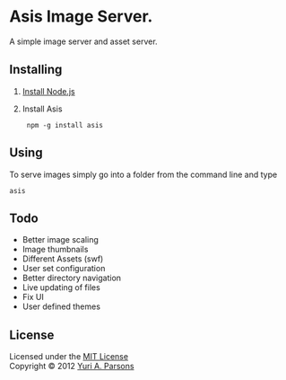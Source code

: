 # Asis Image Server.

A simple image server and asset server. 


## Installing


1. [Install Node.js](http://nodejs.org/)


1. Install Asis

		npm -g install asis


## Using

To serve images simply go into a folder from the command line and type 
``` 
asis
```


## Todo

- Better image scaling
- Image thumbnails
- Different Assets (swf)
- User set configuration
- Better directory navigation
- Live updating of files
- Fix UI
- User defined themes

## License

Licensed under the [MIT License](http://creativecommons.org/licenses/MIT/)
<br/>Copyright &copy; 2012 [Yuri A. Parsons](http://ninjakitty.net)